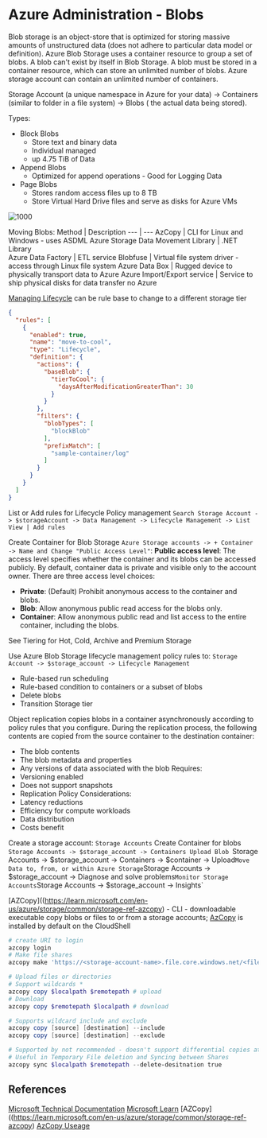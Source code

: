 # Azure Administration - Blobs

Blob storage is an object-store that is optimized for storing massive amounts of unstructured data (does not adhere to particular data model or definition). Azure Blob Storage uses a container resource to group a set of blobs. A blob can't exist by itself in Blob Storage. A blob must be stored in a container resource, which can store an unlimited number of blobs. Azure storage account can contain an unlimited number of containers.

Storage Account (a unique namespace in Azure for your data) -> Containers (similar to folder in a file system) -> Blobs ( the actual data being stored).

Types:
- Block Blobs
	- Store text and binary data
	- Individual managed 
	- up 4.75 TiB of Data
- Append Blobs
	- Optimized for append operations - Good for Logging Data
- Page Blobs
	- Stores random access files up to 8 TB
	- Store Virtual Hard Drive files and serve as disks for Azure VMs

![1000](azureblobuploadtools.png)

Moving Blobs:
Method | Description
--- | ---
AzCopy | CLI for Linux and Windows - uses ASDML
Azure Storage Data Movement Library | .NET Library  
Azure Data Factory | ETL service 
Blobfuse | Virtual file system driver - access through Linux file system
Azure Data Box | Rugged device to physically transport data to Azure
Azure Import/Export service | Service to ship physical disks for data transfer no Azure

[Managing Lifecycle](https://learn.microsoft.com/en-us/azure/storage/blobs/lifecycle-management-policy-configure?tabs=azure-portal) can be rule base to change to a different storage tier 
```json
{
  "rules": [
    {
      "enabled": true,
      "name": "move-to-cool",
      "type": "Lifecycle",
      "definition": {
        "actions": {
          "baseBlob": {
            "tierToCool": {
              "daysAfterModificationGreaterThan": 30
            }
          }
        },
        "filters": {
          "blobTypes": [
            "blockBlob"
          ],
          "prefixMatch": [
            "sample-container/log"
          ]
        }
      }
    }
  ]
}
```

List or Add rules for Lifecycle Policy management 
`Search Storage Account -> $storageAccount -> Data Management -> Lifecycle Management -> List View | Add rules`

Create Container for Blob Storage
`Azure Storage accounts -> + Container -> Name and Change "Public Access Level"`:
**Public access level**: The access level specifies whether the container and its blobs can be accessed publicly. By default, container data is private and visible only to the account owner. There are three access level choices:
-   **Private**: (Default) Prohibit anonymous access to the container and blobs.
-   **Blob**: Allow anonymous public read access for the blobs only.
-   **Container**: Allow anonymous public read and list access to the entire container, including the blobs.

See Tiering for Hot, Cold, Archive and Premium Storage

Use Azure Blob Storage lifecycle management policy rules to:
`Storage Account -> $storage_account -> Lifecycle Management`
- Rule-based run scheduling
- Rule-based condition to containers or a subset of blobs
- Delete blobs 
- Transition Storage tier 

Object replication copies blobs in a container asynchronously according to policy rules that you configure. During the replication process, the following contents are copied from the source container to the destination container:
- The blob contents
- The blob metadata and properties
- Any versions of data associated with the blob
Requires:
- Versioning enabled
- Does not support snapshots
- Replication Policy
Considerations:
- Latency reductions
- Efficiency for compute workloads
- Data distribution
- Costs benefit

Create a storage account:
`Storage Accounts`
Create Container for blobs
`Storage Accounts -> $storage_account -> Containers
Upload Blob
`Storage Accounts -> $storage_account -> Containers -> $container -> Upload`
Move Data to, from, or within Azure Storage
`Storage Accounts -> $storage_account -> Diagnose and solve problems`
Monitor Storage Accounts
`Storage Accounts -> $storage_account -> Insights`

[AZCopy]((https://learn.microsoft.com/en-us/azure/storage/common/storage-ref-azcopy) - CLI - downloadable executable copy blobs or files to or from a storage accounts; [AzCopy](https://learn.microsoft.com/en-us/azure/storage/common/storage-use-azcopy-files) is installed by default on the CloudShell
```powershell
# create URI to login
azcopy login 
# Make file shares
azcopy make 'https://<storage-account-name>.file.core.windows.net/<file-share-name><SAS-token>'

# Upload files or directories
# Support wildcards * 
azcopy copy $localpath $remotepath # upload
# Download
azcopy copy $remotepath $localpath # download

# Supports wildcard include and exclude
azcopy copy [source] [destination] --include
azcopy copy [source] [destination] --exclude 

# Supported by not recommended - doesn't support differential copies at scale
# Useful in Temporary File deletion and Syncing between Shares
azcopy sync $localpath $remotepath --delete-desitnation true
```




## References

[Microsoft Technical Documentation](https://learn.microsoft.com/en-us/docs/)
[Microsoft Learn](https://learn.microsoft.com/en-us/)
[AZCopy]((https://learn.microsoft.com/en-us/azure/storage/common/storage-ref-azcopy) 
[AzCopy Useage](https://learn.microsoft.com/en-us/azure/storage/common/storage-use-azcopy-files)